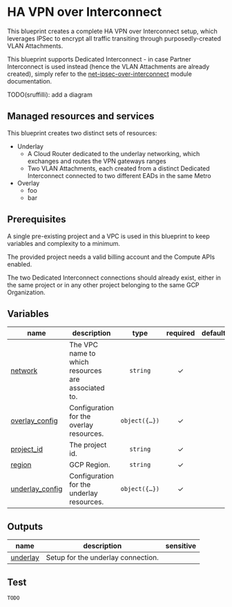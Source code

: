 # HA VPN over Interconnect

This blueprint creates a complete HA VPN over Interconnect setup, which leverages IPSec to encrypt all traffic transiting through purposedly-created VLAN Attachments.

This blueprint supports Dedicated Interconnect - in case Partner Interconnect is used instead (hence the VLAN Attachments are already created), simply refer to the [net-ipsec-over-interconnect](../../../modules/net-ipsec-over-interconnect/) module documentation.

TODO(sruffilli): add a diagram

## Managed resources and services

This blueprint creates two distinct sets of resources:

- Underlay
  - A Cloud Router dedicated to the underlay networking, which exchanges and routes the VPN gateways ranges
  - Two VLAN Attachments, each created from a distinct Dedicated Interconnect connected to two different EADs in the same Metro
- Overlay
  - foo
  - bar

## Prerequisites

A single pre-existing project and a VPC is used in this blueprint to keep variables and complexity to a minimum.

The provided project needs a valid billing account and the Compute APIs enabled.

The two Dedicated Interconnect connections should already exist, either in the same project or in any other project belonging to the same GCP Organization.
<!-- BEGIN TFDOC -->

## Variables

| name | description | type | required | default |
|---|---|:---:|:---:|:---:|
| [network](variables.tf#L18) | The VPC name to which resources are associated to. | <code>string</code> | ✓ |  |
| [overlay_config](variables.tf#L24) | Configuration for the overlay resources. | <code title="object&#40;&#123;&#10;  gcp_bgp &#61; object&#40;&#123;&#10;    asn       &#61; number&#10;    name      &#61; optional&#40;string&#41;&#10;    keepalive &#61; optional&#40;number&#41;&#10;    custom_advertise &#61; optional&#40;object&#40;&#123;&#10;      all_subnets &#61; bool&#10;      ip_ranges   &#61; map&#40;string&#41;&#10;    &#125;&#41;&#41;&#10;  &#125;&#41;&#10;  onprem_vpn_gateway &#61; object&#40;&#123;&#10;    redundancy_type &#61; optional&#40;string, &#34;TWO_IPS_REDUNDANCY&#34;&#41;&#10;    interfaces      &#61; list&#40;string&#41;&#10;  &#125;&#41;&#10;  gateways &#61; map&#40;map&#40;object&#40;&#123;&#10;    bgp_peer &#61; object&#40;&#123;&#10;      address        &#61; string&#10;      asn            &#61; number&#10;      route_priority &#61; optional&#40;number, 1000&#41;&#10;      custom_advertise &#61; optional&#40;object&#40;&#123;&#10;        all_subnets          &#61; bool&#10;        all_vpc_subnets      &#61; bool&#10;        all_peer_vpc_subnets &#61; bool&#10;        ip_ranges            &#61; map&#40;string&#41;&#10;      &#125;&#41;&#41;&#10;    &#125;&#41;&#10;    bgp_session_range               &#61; string&#10;    ike_version                     &#61; optional&#40;number, 2&#41;&#10;    peer_external_gateway_interface &#61; optional&#40;number&#41;&#10;    peer_gateway                    &#61; optional&#40;string, &#34;default&#34;&#41;&#10;    router                          &#61; optional&#40;string&#41;&#10;    shared_secret                   &#61; optional&#40;string&#41;&#10;    vpn_gateway_interface           &#61; number&#10;    &#125;&#41;&#41;&#10;  &#41;&#10;&#125;&#41;">object&#40;&#123;&#8230;&#125;&#41;</code> | ✓ |  |
| [project_id](variables.tf#L66) | The project id. | <code>string</code> | ✓ |  |
| [region](variables.tf#L71) | GCP Region. | <code>string</code> | ✓ |  |
| [underlay_config](variables.tf#L76) | Configuration for the underlay resources. | <code title="object&#40;&#123;&#10;  attachments &#61; map&#40;object&#40;&#123;&#10;    bandwidth              &#61; optional&#40;string, &#34;BPS_10G&#34;&#41;&#10;    base_name              &#61; optional&#40;string, &#34;encrypted-vlan-attachment&#34;&#41;&#10;    bgp_range              &#61; string&#10;    interconnect_self_link &#61; string&#10;    onprem_asn             &#61; number&#10;    vlan_tag               &#61; number&#10;    vpn_gateways_ip_range  &#61; string&#10;  &#125;&#41;&#41;&#10;  gcp_bgp &#61; object&#40;&#123;&#10;    asn &#61; number&#10;  &#125;&#41;&#10;&#125;&#41;">object&#40;&#123;&#8230;&#125;&#41;</code> | ✓ |  |

## Outputs

| name | description | sensitive |
|---|---|:---:|
| [underlay](outputs.tf#L17) | Setup for the underlay connection. |  |

<!-- END TFDOC -->
## Test

```hcl
TODO
```
